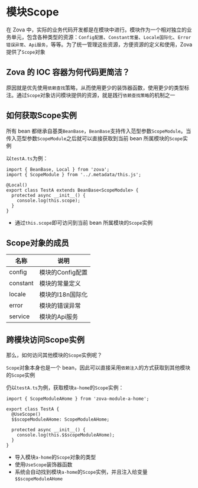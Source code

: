 # 模块Scope

在 Zova 中，实际的业务代码开发都是在模块中进行。模块作为一个相对独立的业务单元，包含各种类型的资源：`Config配置`、`Constant常量`、`Locale国际化`、`Error错误异常`、`Api服务`，等等。为了统一管理这些资源，方便资源的定义和使用，Zova 提供了`Scope`对象

## Zova 的 IOC 容器为何代码更简洁？

原因就是优先使用`依赖查找`策略，从而使用更少的装饰器函数，使用更少的类型标注。通过`Scope`对象访问模块提供的资源，就是践行`依赖查找策略`的机制之一

## 如何获取Scope实例

所有 bean 都继承自基类`BeanBase`，`BeanBase`支持传入范型参数`ScopeModule`。当传入范型参数`ScopeModule`之后就可以直接获取到当前 bean 所属模块的`Scope`实例

以`testA.ts`为例：

```typescript{2,5,7}
import { BeanBase, Local } from 'zova';
import { ScopeModule } from '../.metadata/this.js';

@Local()
export class TestA extends BeanBase<ScopeModule> {
  protected async __init__() {
    console.log(this.scope);
  }
}
```

- 通过`this.scope`即可访问到当前 bean 所属模块的`Scope`实例

## Scope对象的成员

| 名称     | 说明             |
| -------- | ---------------- |
| config   | 模块的Config配置 |
| constant | 模块的常量定义   |
| locale   | 模块的I18n国际化 |
| error    | 模块的错误异常   |
| service  | 模块的Api服务    |

## 跨模块访问Scope实例

那么，如何访问其他模块的`Scope`实例呢？

`Scope`对象本身也是一个 bean，因此可以直接采用`依赖注入`的方式获取到其他模块的`Scope`实例

仍以`testA.ts`为例，获取模块`a-home`的`Scope`实例：

```typescript{1,4-5,8}
import { ScopeModuleAHome } from 'zova-module-a-home';

export class TestA {
  @UseScope()
  $$scopeModuleAHome: ScopeModuleAHome;

  protected async __init__() {
    console.log(this.$$scopeModuleAHome);
  }
}
```

- 导入模块`a-home`的`Scope`对象的类型
- 使用`UseScope`装饰器函数
- 系统会自动找到模块`a-home`的`Scope`实例，并且注入给变量`$$scopeModuleAHome`
